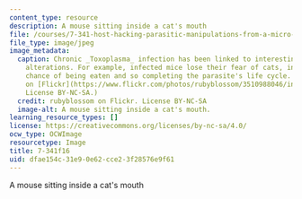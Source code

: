 ```yaml
---
content_type: resource
description: A mouse sitting inside a cat's mouth
file: /courses/7-341-host-hacking-parasitic-manipulations-from-a-micro-to-a-macroscopic-scale-fall-2016/dfae154c31e90e62cce23f28576e9f61_7-341f16.jpg
file_type: image/jpeg
image_metadata:
  caption: Chronic _Toxoplasma_ infection has been linked to interesting behavioral
    alterations. For example, infected mice lose their fear of cats, increasing their
    chance of being eaten and so completing the parasite's life cycle. (Image by rubyblossom
    on [Flickr](https://www.flickr.com/photos/rubyblossom/3510988046/in/photolist-6mfJqE-dXQhHt-7q9f6i-hynLWC-4NCH47-eDsSHb-jGBN7i-N14X2-ncf7o-8JxgAp-aMYqj6-fkcsWr-4ShWsE-2mGsn-m6vuFV-gevuJU-qbmzMx-8FBYzF-hJDZNN-9LGUpr-xfh2H-bVuQ3D-b9Xc1T-8X3MA6-7yjyR5-hyokem-8pEwmk-5zts6M-9deHEv-ckF2N-9oUov7-6ZxXMR-mqoBW-989DL8-8PhJKQ-fC2g9-7aDYM9-pNFjo4-5yU7yz-4UzAW-b3osUT-q2P7ZK-qU6Yjx-7Pk4yi-oG1JH-8VNpms-xDvy-5tdffa-hynzqR-c4ju8E).
    License BY-NC-SA.)
  credit: rubyblossom on Flickr. License BY-NC-SA
  image-alt: A mouse sitting inside a cat's mouth.
learning_resource_types: []
license: https://creativecommons.org/licenses/by-nc-sa/4.0/
ocw_type: OCWImage
resourcetype: Image
title: 7-341f16
uid: dfae154c-31e9-0e62-cce2-3f28576e9f61
---
```

A mouse sitting inside a cat's mouth